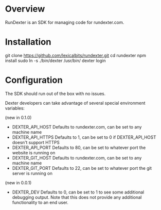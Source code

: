 Overview
========
RunDexter is an SDK for managing code for rundexter.com.

Installation
============
 git clone https://github.com/lexicalbits/rundexter.git
 cd rundexter
 npm install
 sudo ln -s ./bin/dexter /usr/bin/
 dexter login <your email>

Configuration
=============
The SDK should run out of the box with no issues.

Dexter developers can take advantage of several special environment variables:

(new in 0.1.0)

 * DEXTER_API_HOST Defaults to rundexter.com, can be set to any machine name
 * DEXTER_API_HTTPS Defaults to 1, can be set to 0 if DEXTER_API_HOST doesn't support HTTPS
 * DEXTER_API_PORT Defaults to 80, can be set to whatever port the website is running on
 * DEXTER_GIT_HOST Defaults to rundexter.com, can be set to any machine name
 * DEXTER_GIT_PORT Defaults to 22, can be set to whatever port the git server is running on
 
(new in 0.0.1)

 * DEXTER_DEV Defaults to 0, can be set to 1 to see some additional debugging output.  Note that this does not provide any additional functionality to an end user.
